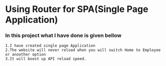 # Using Router for SPA(Single Page Application)


 ### In this project what I have done is given bellow
 	1.I have created single page Application
	2.The website will never reload when you will switch Home to Employee or anoother option
	3.It will boost up API reload speed.
   
